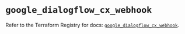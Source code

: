 # `google_dialogflow_cx_webhook`

Refer to the Terraform Registry for docs: [`google_dialogflow_cx_webhook`](https://registry.terraform.io/providers/hashicorp/google-beta/5.36.0/docs/resources/google_dialogflow_cx_webhook).
